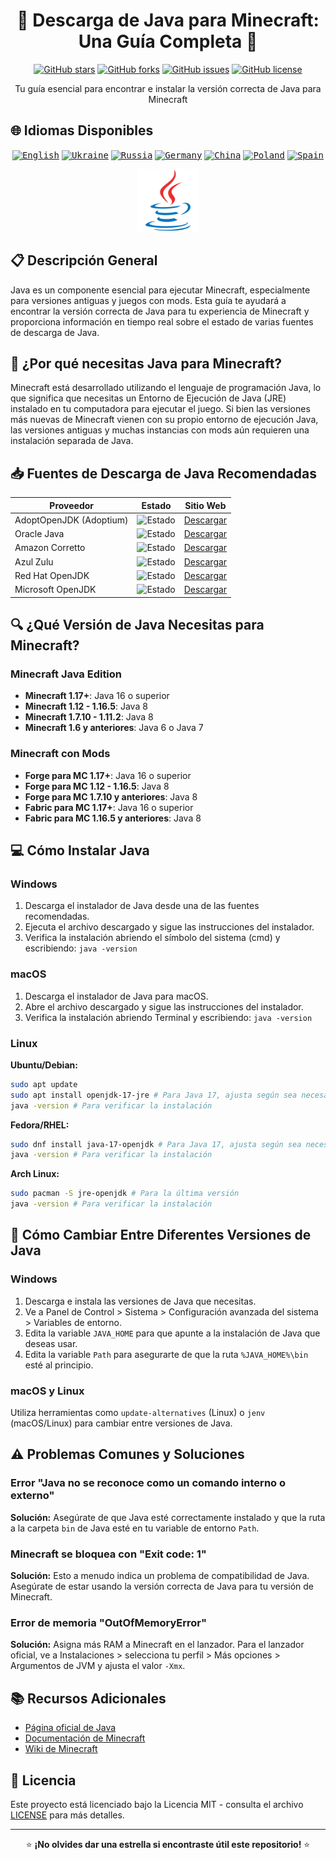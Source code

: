 <div align="center">

# 🌟 Descarga de Java para Minecraft: Una Guía Completa 🌟

[![GitHub stars](https://img.shields.io/github/stars/BANSAFAn/Java-On-Minecraft?style=social)](https://github.com/BANSAFAn/Java-On-Minecraft/stargazers)
[![GitHub forks](https://img.shields.io/github/forks/BANSAFAn/Java-On-Minecraft?style=social)](https://github.com/BANSAFAn/Java-On-Minecraft/network/members)
[![GitHub issues](https://img.shields.io/github/issues/BANSAFAn/Java-On-Minecraft)](https://github.com/BANSAFAn/Java-On-Minecraft/issues)
[![GitHub license](https://img.shields.io/github/license/BANSAFAn/Java-On-Minecraft)](https://github.com/BANSAFAn/Java-On-Minecraft/blob/main/LICENSE)

<p>Tu guía esencial para encontrar e instalar la versión correcta de Java para Minecraft</p>

</div>

## 🌐 Idiomas Disponibles

<div align="center">

<kbd>[<img title="English" alt="English" src="https://upload.wikimedia.org/wikipedia/commons/thumb/a/a5/Flag_of_the_United_Kingdom_%281-2%29.svg/1200px-Flag_of_the_United_Kingdom_%281-2%29.svg.png" width="22">](../README.md)</kbd>
<kbd>[<img title="Ukraine" alt="Ukraine" src="https://upload.wikimedia.org/wikipedia/commons/thumb/4/49/Flag_of_Ukraine.svg/1280px-Flag_of_Ukraine.svg.png" width="22">](README.ua.md)</kbd>
<kbd>[<img title="Russia" alt="Russia" src="https://upload.wikimedia.org/wikipedia/commons/thumb/f/f3/Flag_of_Russia.svg/1280px-Flag_of_Russia.svg.png" width="22">](README.ru.md)</kbd>
<kbd>[<img title="Germany" alt="Germany" src="https://upload.wikimedia.org/wikipedia/en/thumb/b/ba/Flag_of_Germany.svg/640px-Flag_of_Germany.svg.png" width="22">](README.de.md)</kbd>
<kbd>[<img title="China" alt="China" src="https://upload.wikimedia.org/wikipedia/commons/thumb/f/fa/Flag_of_the_People%27s_Republic_of_China.svg/800px-Flag_of_the_People%27s_Republic_of_China.svg.png" width="22">](README.zh.md)</kbd>
<kbd>[<img title="Poland" alt="Poland" src="https://upload.wikimedia.org/wikipedia/en/1/12/Flag_of_Poland.svg" width="22">](README.pl.md)</kbd>
<kbd>[<img title="Spain" alt="Spain" src="https://upload.wikimedia.org/wikipedia/commons/thumb/9/9a/Flag_of_Spain.svg/1200px-Flag_of_Spain.svg.png" width="22">](README.es.md)</kbd>

</div>

<div align="center">
<img src="https://raw.githubusercontent.com/devicons/devicon/master/icons/java/java-original.svg" alt="java" width="100" height="100"/>
</div>

## 📋 Descripción General

Java es un componente esencial para ejecutar Minecraft, especialmente para versiones antiguas y juegos con mods. Esta guía te ayudará a encontrar la versión correcta de Java para tu experiencia de Minecraft y proporciona información en tiempo real sobre el estado de varias fuentes de descarga de Java.

## 🤔 ¿Por qué necesitas Java para Minecraft?

Minecraft está desarrollado utilizando el lenguaje de programación Java, lo que significa que necesitas un Entorno de Ejecución de Java (JRE) instalado en tu computadora para ejecutar el juego. Si bien las versiones más nuevas de Minecraft vienen con su propio entorno de ejecución Java, las versiones antiguas y muchas instancias con mods aún requieren una instalación separada de Java.

## 📥 Fuentes de Descarga de Java Recomendadas

<div align="center">

| Proveedor | Estado | Sitio Web |
|----------|--------|--------|
| AdoptOpenJDK (Adoptium) | ![Estado](https://img.shields.io/badge/estado-disponible-brightgreen) | [Descargar](https://adoptium.net/download/) |
| Oracle Java | ![Estado](https://img.shields.io/badge/estado-disponible-brightgreen) | [Descargar](https://www.oracle.com/java/technologies/) |
| Amazon Corretto | ![Estado](https://img.shields.io/badge/estado-disponible-brightgreen) | [Descargar](https://aws.amazon.com/corretto/) |
| Azul Zulu | ![Estado](https://img.shields.io/badge/estado-disponible-brightgreen) | [Descargar](https://www.azul.com/downloads/) |
| Red Hat OpenJDK | ![Estado](https://img.shields.io/badge/estado-disponible-brightgreen) | [Descargar](https://developers.redhat.com/products/openjdk/overview) |
| Microsoft OpenJDK | ![Estado](https://img.shields.io/badge/estado-disponible-brightgreen) | [Descargar](https://www.microsoft.com/openjdk) |

</div>

## 🔍 ¿Qué Versión de Java Necesitas para Minecraft?

### Minecraft Java Edition

- **Minecraft 1.17+**: Java 16 o superior
- **Minecraft 1.12 - 1.16.5**: Java 8
- **Minecraft 1.7.10 - 1.11.2**: Java 8
- **Minecraft 1.6 y anteriores**: Java 6 o Java 7

### Minecraft con Mods

- **Forge para MC 1.17+**: Java 16 o superior
- **Forge para MC 1.12 - 1.16.5**: Java 8
- **Forge para MC 1.7.10 y anteriores**: Java 8
- **Fabric para MC 1.17+**: Java 16 o superior
- **Fabric para MC 1.16.5 y anteriores**: Java 8

## 💻 Cómo Instalar Java

### Windows

1. Descarga el instalador de Java desde una de las fuentes recomendadas.
2. Ejecuta el archivo descargado y sigue las instrucciones del instalador.
3. Verifica la instalación abriendo el símbolo del sistema (cmd) y escribiendo: `java -version`

### macOS

1. Descarga el instalador de Java para macOS.
2. Abre el archivo descargado y sigue las instrucciones del instalador.
3. Verifica la instalación abriendo Terminal y escribiendo: `java -version`

### Linux

**Ubuntu/Debian:**
```bash
sudo apt update
sudo apt install openjdk-17-jre # Para Java 17, ajusta según sea necesario
java -version # Para verificar la instalación
```

**Fedora/RHEL:**
```bash
sudo dnf install java-17-openjdk # Para Java 17, ajusta según sea necesario
java -version # Para verificar la instalación
```

**Arch Linux:**
```bash
sudo pacman -S jre-openjdk # Para la última versión
java -version # Para verificar la instalación
```

## 🔄 Cómo Cambiar Entre Diferentes Versiones de Java

### Windows

1. Descarga e instala las versiones de Java que necesitas.
2. Ve a Panel de Control > Sistema > Configuración avanzada del sistema > Variables de entorno.
3. Edita la variable `JAVA_HOME` para que apunte a la instalación de Java que deseas usar.
4. Edita la variable `Path` para asegurarte de que la ruta `%JAVA_HOME%\bin` esté al principio.

### macOS y Linux

Utiliza herramientas como `update-alternatives` (Linux) o `jenv` (macOS/Linux) para cambiar entre versiones de Java.

## ⚠️ Problemas Comunes y Soluciones

### Error "Java no se reconoce como un comando interno o externo"

**Solución:** Asegúrate de que Java esté correctamente instalado y que la ruta a la carpeta `bin` de Java esté en tu variable de entorno `Path`.

### Minecraft se bloquea con "Exit code: 1"

**Solución:** Esto a menudo indica un problema de compatibilidad de Java. Asegúrate de estar usando la versión correcta de Java para tu versión de Minecraft.

### Error de memoria "OutOfMemoryError"

**Solución:** Asigna más RAM a Minecraft en el lanzador. Para el lanzador oficial, ve a Instalaciones > selecciona tu perfil > Más opciones > Argumentos de JVM y ajusta el valor `-Xmx`.

## 📚 Recursos Adicionales

- [Página oficial de Java](https://www.java.com/)
- [Documentación de Minecraft](https://minecraft.net/)
- [Wiki de Minecraft](https://minecraft.fandom.com/)

## 📜 Licencia

Este proyecto está licenciado bajo la Licencia MIT - consulta el archivo [LICENSE](../LICENSE) para más detalles.

---

<div align="center">

⭐ **¡No olvides dar una estrella si encontraste útil este repositorio!** ⭐

</div>
